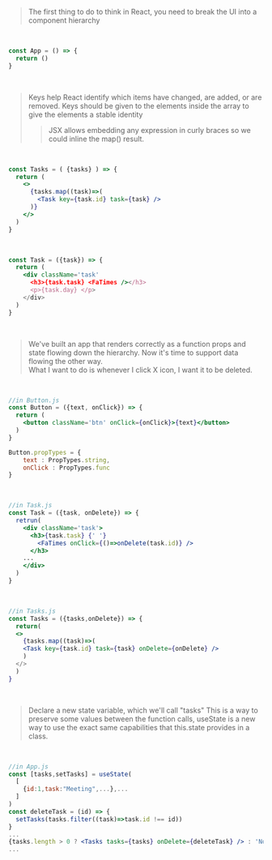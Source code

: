 >The first thing to do to think in React, you need to break the UI into a component hierarchy

<br>

```jsx
const App = () => {
  return ()
}
```

<br>

>Keys help React identify which items have changed, are added, or are removed.
>Keys should be given to the elements inside the array to give the elements a stable identity
> >JSX allows embedding any expression in curly braces so we could inline the map() result.

<br>

```jsx
const Tasks = ( {tasks} ) => {
  return (
    <>
      {tasks.map((task)=>(
        <Task key={task.id} task={task} />
      )}
    </>
  )
}
```

<br>

```jsx
const Task = ({task}) => {
  return (
    <div className='task'
      <h3>{task.task} <FaTimes /></h3>
      <p>{task.day} </p>
    </div>
  )
}
```

<br>

>We've built an app that renders correctly as a function props and state flowing down the hierarchy.
>Now it's time to support data flowing the other way.<br>
>What I want to do is whenever I click X icon, I want it to be deleted. 

<br>

```jsx
//in Button.js 
const Button = ({text, onClick}) => {
  return (
    <button className='btn' onClick={onClick}>{text}</button>
  )
}

Button.propTypes = {
    text : PropTypes.string,
    onClick : PropTypes.func
}
```

<br>

```jsx 
//in Task.js 
const Task = ({task, onDelete}) => {
  retrun(
    <div className='task'>
      <h3>{task.task} {' '}
        <FaTimes onClick={()=>onDelete(task.id)} />
      </h3>
    ...
    </div>
  )
}
```

<br>

```jsx
//in Tasks.js
const Tasks = ({tasks,onDelete}) => {
  return(
  <>
    {tasks.map((task)=>(
    <Task key={task.id} task={task} onDelete={onDelete} />  
    )
  </>
  )
}
```

<br>

>Declare a new state variable, which we'll call "tasks"
>This is a way to preserve some values between the function calls,
>useState is a  new way to use the exact same capabilities that this.state provides in a class.

<br>

```jsx
//in App.js
const [tasks,setTasks] = useState(
  [
    {id:1,task:"Meeting",...},...
  ]
)
const deleteTask = (id) => {
  setTasks(tasks.filter((task)=>task.id !== id))
}
...
{tasks.length > 0 ? <Tasks tasks={tasks} onDelete={deleteTask} /> : 'No task to show'}
...
```

<br>


